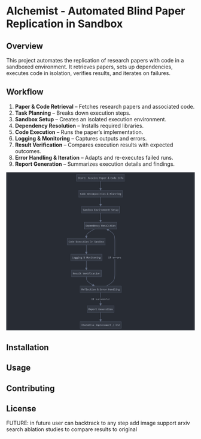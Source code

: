 # **AIchemist - Automated Blind Paper Replication in Sandbox** 

## **Overview**  
This project automates the replication of research papers with code in a sandboxed environment. It retrieves papers, sets up dependencies, executes code in isolation, verifies results, and iterates on failures.  

## **Workflow**  
1. **Paper & Code Retrieval** – Fetches research papers and associated code.  
2. **Task Planning** – Breaks down execution steps.  
3. **Sandbox Setup** – Creates an isolated execution environment.  
4. **Dependency Resolution** – Installs required libraries.  
5. **Code Execution** – Runs the paper’s implementation.  
6. **Logging & Monitoring** – Captures outputs and errors.  
7. **Result Verification** – Compares execution results with expected outcomes.  
8. **Error Handling & Iteration** – Adapts and re-executes failed runs.  
9. **Report Generation** – Summarizes execution details and findings.  

![Workflow Diagram](images/Workflow%20Diagram%20-%200.0.1.png)

## **Installation**  

## **Usage** 

## **Contributing**  

## **License**  

FUTURE:
in future user can backtrack to any step
add image support
arxiv search
ablation studies to compare results to original